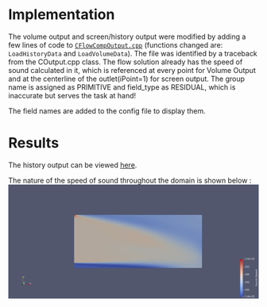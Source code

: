 # Implementation

The volume output and screen/history output were modified by adding a few lines of code to [`CFlowCompOutput.cpp`](https://github.com/pastriano16/SU2/blob/429b7caaafeae12def893018133616ad0efce538/SU2_CFD/src/output/CFlowCompOutput.cpp#L339) (functions changed are: `LoadHistoryData` and `LoadVolumeData`). The file was identified by a traceback from the COutput.cpp class. The flow solution already has the speed of sound calculated in it, which is referenced at every point for Volume Output and at the centerline of the outlet(iPoint=1) for screen output.
The group name is assigned as PRIMITIVE and field_type as RESIDUAL, which is inaccurate but serves the task at hand!

The field names are added to the config file to display them.

# Results

The history output can be viewed [here](https://github.com/pastriano16/SU2/blob/master/assignments/Task5/history.csv).

The nature of the speed of sound throughout the domain is shown below :
![alt text](https://github.com/pastriano16/SU2/blob/master/assignments/Task5/img/sound_speed.png?raw=true)
